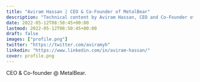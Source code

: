 ```yaml
---
title: "Aviram Hassan | CEO & Co-Founder of MetalBear"
description: "Technical content by Aviram Hassan, CEO and Co-Founder of MetalBear. Topics include mirrord, Kubernetes, and cloud-native development."
date: 2022-05-12T08:50:45+00:00
lastmod: 2022-05-12T08:50:45+00:00
draft: false
images: ["profile.png"]
twitter: "https://twitter.com/aviramyh"
linkedin: "https://www.linkedin.com/in/aviram-hassan/"
cover: profile.png
---
```


CEO & Co-founder @ MetalBear.
